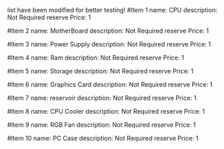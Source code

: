 list have been modified for better testing!
#Item 1
name: CPU
description: Not Required
reserve Price: 1

#Item 2
name: MotherBoard
description: Not Required
reserve Price: 1

#Item 3
name: Power Supply
description: Not Required
reserve Price: 1

#Item 4
name: Ram
description: Not Required
reserve Price: 1

#Item 5
name: Storage
description: Not Required
reserve Price: 1

#Item 6
name: Graphics Card
description: Not Required
reserve Price: 1

#Item 7
name: reservoir 
description: Not Required
reserve Price: 1

#Item 8
name: CPU Cooler 
description: Not Required
reserve Price: 1

#Item 9
name: RGB Fan
description: Not Required
reserve Price: 1

#Item 10
name: PC Case
description: Not Required
reserve Price: 1